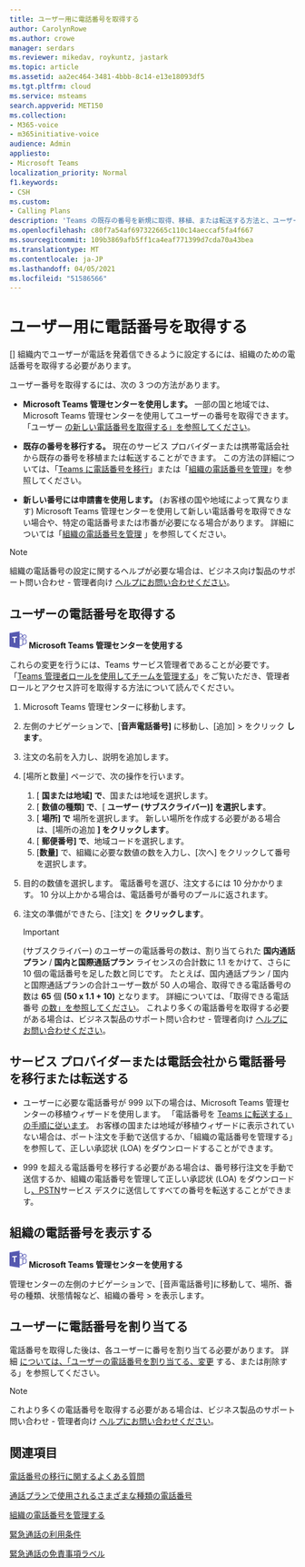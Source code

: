 ```yaml
---
title: ユーザー用に電話番号を取得する
author: CarolynRowe
ms.author: crowe
manager: serdars
ms.reviewer: mikedav, roykuntz, jastark
ms.topic: article
ms.assetid: aa2ec464-3481-4bbb-8c14-e13e18093df5
ms.tgt.pltfrm: cloud
ms.service: msteams
search.appverid: MET150
ms.collection:
- M365-voice
- m365initiative-voice
audience: Admin
appliesto:
- Microsoft Teams
localization_priority: Normal
f1.keywords:
- CSH
ms.custom:
- Calling Plans
description: 'Teams の既存の番号を新規に取得、移植、または転送する方法と、ユーザーに変更を表示する方法について学習します。 '
ms.openlocfilehash: c80f7a54af697322665c110c14aeccaf5fa4f667
ms.sourcegitcommit: 109b3869afb5ff1ca4eaf771399d7cda70a43bea
ms.translationtype: MT
ms.contentlocale: ja-JP
ms.lasthandoff: 04/05/2021
ms.locfileid: "51586566"
---
```

# <a name="getting-phone-numbers-for-your-users"></a>ユーザー用に電話番号を取得する

[] 組織内でユーザーが電話を発着信できるように設定するには、組織のための電話番号を取得する必要があります。
  
ユーザー番号を取得するには、次の 3 つの方法があります。

- **Microsoft Teams 管理センターを使用します。** 一部の国と地域では、Microsoft Teams 管理センターを使用してユーザーの番号を取得できます。 「ユーザー [の新しい電話番号を取得する」を参照してください](#get-new-phone-numbers-for-your-users)。

- **既存の番号を移行する。** 現在のサービス プロバイダーまたは携帯電話会社から既存の番号を移植または転送することができます。 この方法の詳細については、「[Teams に電話番号を移行](./phone-number-calling-plans/transfer-phone-numbers-to-teams.md)」または「[組織の電話番号を管理](/microsoftteams/manage-phone-numbers-for-your-organization)」を参照してください。  
  
- **新しい番号には申請書を使用します。** (お客様の国や地域によって異なります) Microsoft Teams 管理センターを使用して新しい電話番号を取得できない場合や、特定の電話番号または市番が必要になる場合があります。 詳細については「[組織の電話番号を管理](/microsoftteams/manage-phone-numbers-for-your-organization) 」を参照してください。
  
> [!NOTE]
> 組織の電話番号の設定に関するヘルプが必要な場合は、ビジネス向け製品のサポート問い合わせ - 管理者向け [ヘルプにお問い合わせください](https://docs.microsoft.com/microsoft-365/admin/contact-support-for-business-products?view=o365-worldwide&tabs=online)。
  
## <a name="get-new-phone-numbers-for-your-users"></a>ユーザーの電話番号を取得する

![Microsoft Teams ロゴを示すアイコン](media/teams-logo-30x30.png) **Microsoft Teams 管理センターを使用する**

これらの変更を行うには、Teams サービス管理者であることが必要です。 「[Teams 管理者ロールを使用してチームを管理する](./using-admin-roles.md)」をご覧いただき、管理者ロールとアクセス許可を取得する方法について読んでください。

1. Microsoft Teams 管理センターに移動します。
2. 左側のナビゲーションで、[**音声電話番号]** に移動し、[追加]  >  をクリック **します**。
3. 注文の名前を入力し、説明を追加します。
4. [場所と数量] ページで、次の操作を行います。
    1. [ **国または地域] で**、国または地域を選択します。
    2. [ **数値の種類] で**、[ **ユーザー (サブスクライバー)] を選択します**。
    3. [ **場所] で** 場所を選択します。 新しい場所を作成する必要がある場合は、[場所の追加 **] をクリックします**。
    4. [ **郵便番号] で**、地域コードを選択します。
    5. [**数量]** で、組織に必要な数値の数を入力し、[次へ] をクリックして番号を選択します。
5. 目的の数値を選択します。 電話番号を選び、注文するには 10 分かかります。 10 分以上かかる場合は、電話番号が番号のプールに返されます。
6. 注文の準備ができたら、[注文] を **クリックします**。

    > [!IMPORTANT]
    > (サブスクライバー) のユーザーの電話番号の数は、割り当てられた **国内通話プラン**  / **国内と国際通話プラン** ライセンスの合計数に 1.1 をかけて、さらに 10 個の電話番号を足した数と同じです。 たとえば、国内通話プラン / 国内と国際通話プランの合計ユーザー数が 50 人の場合、取得できる電話番号の数は **65** 個 **(50 x 1.1 + 10)** となります。 詳細については、「取得できる電話番号 [の数」を参照してください](./how-many-phone-numbers-can-you-get.md)。 これより多くの電話番号を取得する必要がある場合は、ビジネス製品のサポート問い合わせ - 管理者向け [ヘルプにお問い合わせください](/microsoft-365/admin/contact-support-for-business-products?tabs=online&view=o365-worldwide)。
  
## <a name="port-or-transfer-phone-numbers-from-your-service-provider-or-phone-carrier"></a>サービス プロバイダーまたは電話会社から電話番号を移行または転送する
  
- ユーザーに必要な電話番号が 999 以下の場合は、Microsoft Teams 管理センターの移植ウィザードを使用します。 「電話番号を [Teams に転送する」の手順に従います](./phone-number-calling-plans/transfer-phone-numbers-to-teams.md)。 お客様の国または地域が移植ウィザードに表示されていない場合は、ポート注文を[](phone-number-calling-plans/manually-submit-port-order.md)手動で送信するか、「組織の[](/microsoftteams/manage-phone-numbers-for-your-organization)電話番号を管理する」を参照して、正しい承認状 (LOA) をダウンロードすることができます。

- 999 を超える電話番号を移行する必要がある場合は[](phone-number-calling-plans/manually-submit-port-order.md)、番号移行注文を手動で[](/microsoftteams/manage-phone-numbers-for-your-organization)送信するか、組織の電話番号を管理して正しい承認状 (LOA) をダウンロードし[、PSTN](manage-phone-numbers-for-your-organization/contact-pstn-service-desk.md)サービス デスクに送信してすべての番号を転送することができます。

## <a name="view-the-phone-numbers-for-your-organization"></a>組織の電話番号を表示する

![Microsoft Teams ロゴを示すアイコン](media/teams-logo-30x30.png) **Microsoft Teams 管理センターを使用する**

管理センターの左側のナビゲーションで、[音声電話番号]に移動して、場所、番号の種類、状態情報など、組織の番号  >  を表示します。
  
## <a name="assign-phone-numbers-to-users"></a>ユーザーに電話番号を割り当てる

電話番号を取得した後は、各ユーザーに番号を割り当てる必要があります。 詳細 [については、「ユーザーの電話番号を割り当てる、変更](./assign-change-or-remove-a-phone-number-for-a-user.md) する、または削除する」を参照してください。

> [!NOTE]
> これより多くの電話番号を取得する必要がある場合は、ビジネス製品のサポート問い合わせ - 管理者向け [ヘルプにお問い合わせください](/microsoft-365/admin/contact-support-for-business-products?tabs=online&view=o365-worldwide)。

## <a name="related-topics"></a>関連項目

[電話番号の移行に関するよくある質問](./phone-number-calling-plans/port-order-overview.md)

[通話プランで使用されるさまざまな種類の電話番号](./different-kinds-of-phone-numbers-used-for-calling-plans.md)

[組織の電話番号を管理する](/microsoftteams/manage-phone-numbers-for-your-organization)

[緊急通話の利用条件](./emergency-calling-terms-and-conditions.md)

[緊急通話の免責事項ラベル](https://github.com/MicrosoftDocs/OfficeDocs-SkypeForBusiness/blob/live/Teams/downloads/emergency-calling/emergency-calling-label-(en-us)-(v.1.0).zip?raw=true)